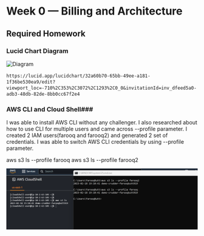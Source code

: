 # Week 0 — Billing and Architecture

## Required Homework ##

### Lucid Chart Diagram ###
![Diagram]([https://github.com/farooqbutt919/aws-cruddur-faroooq.cloud/blob/main/journal/assets/awscli.png](https://github.com/farooqbutt919/aws-cruddur-faroooq.cloud/blob/main/journal/assets/cruddur.png))

```
https://lucid.app/lucidchart/32a60b70-65bb-49ee-a181-1f36be530ea9/edit?viewport_loc=-710%2C353%2C3072%2C1293%2C0_0&invitationId=inv_dfeed5a0-adb3-48db-82de-8bb0cc67f2e4

```

### AWS CLI and Cloud Shell###

I was able to install AWS CLI without any challenger. I also researched about how to use CLI for multiple users and came across --profile parameter. I created 2 IAM users(farooq and farooq2) and generated 2 set of credentials. I was able to switch AWS CLI credentials by using --profile parameter.

aws s3 ls --profile farooq 
aws s3 ls --profile farooq2

![Diagram](assets/awscli.png)
